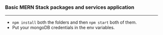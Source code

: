 ### Basic MERN Stack packages and services application
---
- `npm install` both the folders and then `npm start` both of them.
- Put your mongoDB credentials in the env variables.
